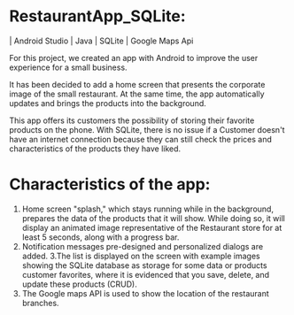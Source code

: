 # RestaurantApp_SQLite:

| Android Studio | Java | SQLite | Google Maps Api

For this project, we created an app with Android to improve the user experience for a small business.  

It has been decided to add a home screen that presents
the corporate image of the small restaurant. At the same time, the app automatically updates and brings the products into the background. 

This app offers its customers the possibility of storing their favorite products on the phone. With SQLite, there is no issue if a Customer doesn't have an internet connection because they can still check the prices and characteristics of the products they have liked.

# Characteristics of the app: 

1. Home screen "splash," which stays running while in the background, prepares the data of the products that it will show. While doing so, it will display an animated image representative of the Restaurant store for at least 5 seconds, along with a progress bar.
2. Notification messages pre-designed and personalized dialogs are added.
3.The list is displayed on the screen with example images showing the SQLite database as storage for some data or products
customer favorites, where it is evidenced that you save, delete, and update these products (CRUD).
4. The Google maps API is used to show the location of the restaurant branches.


